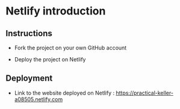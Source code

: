 # Netlify introduction

## Instructions

* Fork the project on your own GitHub account

* Deploy the project on Netlify

## Deployment

* Link to the website deployed on Netlify : https://practical-keller-a08505.netlify.com
